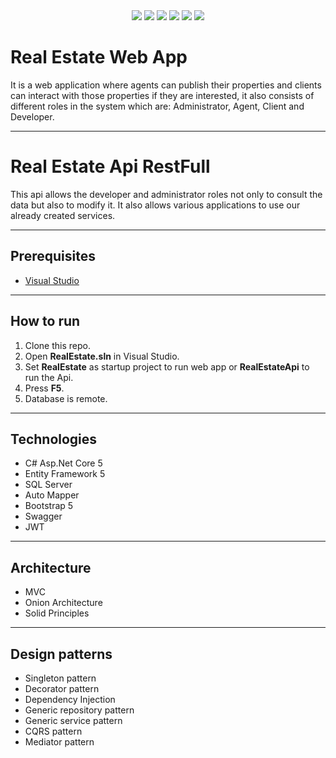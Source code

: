 <div align="center">
  <img src = "https://img.shields.io/badge/html5-%23E34F26.svg?style=for-the-badge&logo=html5&logoColor=white">
  <img src="https://img.shields.io/badge/c%23-%23239120.svg?style=for-the-badge&logo=c-sharp&logoColor=white">
  <img src="https://img.shields.io/badge/bootstrap-%23563D7C.svg?style=for-the-badge&logo=bootstrap&logoColor=white">
  <img src="https://img.shields.io/badge/JWT-black?style=for-the-badge&logo=JSON%20web%20tokens">
  <img src="https://img.shields.io/badge/Microsoft%20SQL%20Sever-CC2927?style=for-the-badge&logo=microsoft%20sql%20server&logoColor=white">
  <img src="https://img.shields.io/badge/Visual%20Studio-5C2D91.svg?style=for-the-badge&logo=visual-studio&logoColor=white">
</div>

# Real Estate Web App
It is a web application where agents can publish their properties and 
clients can interact with those properties if they are interested, 
it also consists of different roles in the system which are: Administrator, Agent, Client and Developer.
<hr></hr>
<h1>Real Estate Api RestFull</h1>
This api allows the developer and administrator roles not only to
consult the data but also to modify it. It also allows
various applications to use our already created services.
<hr></hr>
<h2>Prerequisites</h2>

* [Visual Studio](https://visualstudio.microsoft.com)
<hr></hr>
<h2>How to run</h2>

1. Clone this repo.
2. Open **RealEstate.sln** in Visual Studio.
3. Set **RealEstate** as startup project to run web app or **RealEstateApi** to run the Api.
4. Press **F5**.
5. Database is remote.
<hr></hr>
<h2>Technologies</h2>
<ul>
  <li>C# Asp.Net Core 5</li>
  <li>Entity Framework 5</li>
  <li>SQL Server</li>
  <li>Auto Mapper</li>
  <li>Bootstrap 5</li>
  <li>Swagger</li>
  <li>JWT</li>
</ul>
<hr></hr>
<h2>Architecture</h2>
<ul>
  <li>MVC</li>
  <li>Onion Architecture</li>
  <li>Solid Principles</li>
</ul>
<hr></hr>
<h2>Design patterns</h2>
<ul>
  <li>Singleton pattern</li>
  <li>Decorator pattern</li>
  <li>Dependency Injection</li>
  <li>Generic repository pattern</li>
  <li>Generic service pattern</li>
  <li>CQRS pattern</li>
  <li>Mediator pattern</li>
</ul>
